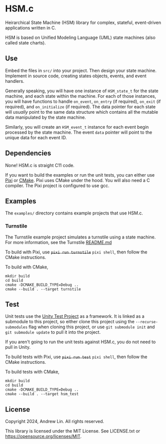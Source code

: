 # HSM.c

Heirarchical State Machine (HSM) library for complex, stateful, event-driven
applications written in C.

HSM is based on Unified Modeling Language (UML) state machines (also called
state charts).

## Use

Embed the files in `src/` into your project. Then design your state machine. 
Implement in source code, creating states objects, events, and event handlers.

Generally speaking, you will have one instance of `HSM_state_t` for the state
machine, and each state within the machine. For each of those instances, you
will have functions to handle `on_event`, `on_entry` (if required), `on_exit`
(if required), and `on_initialize` (if required). The data pointer for each
state will _usually_ point to the same data structure which contains all the
mutable data manipulated by the state machine.

Similarly, you will create an `HSM_event_t` instance for each event begin 
processed by the state machine. The event `data` pointer will point to the
unique data for each event ID.

## Dependencies

None! HSM.c is straight C11 code.

If you want to build the examples or run the unit tests, you can either use
[Pixi](https://pixi.sh/) or [CMake](https://cmake.org/). Pixi uses CMake
under the hood. You will also need a C compiler. The Pixi project is configured
to use gcc.

## Examples

The `examples/` directory contains example projects that use HSM.c.

### Turnstile

The Turnstile example project simulates a turnstile using a state machine. For
more information, see the Turnstile [README.md](examples/turnstile/README.md) 

To build with Pixi, use ~~`pixi run turnstile`~~ `pixi shell`, then follow the
CMake instructions.

To build with CMake,

```shell
mkdir build
cd build
cmake -DCMAKE_BUILD_TYPE=Debug ..
cmake --build . --target turnstile
```

## Test

Unit tests use the [Unity Test Project](https://github.com/ThrowTheSwitch/Unity)
as a framework. It is linked as a submodule to this project, so either clone
this project using the `--recurse-submodules` flag when cloning this project, or
use `git submodule init` and `git submodule update` to pull it into the project.

If you aren't going to run the unit tests against HSM.c, you do not need to pull
in Unity.

To build tests with Pixi, use ~~`pixi run test`~~ `pixi shell`, then follow the CMake instructions.

To build tests with CMake, 

```shell
mkdir build
cd build
cmake -DCMAKE_BUILD_TYPE=Debug ..
cmake --build . --target hsm_test
```

## License

Copyright 2024, Andrew Lin. All rights reserved.

This library is licensed under the MIT License. See LICENSE.txt or
https://opensource.org/licenses/MIT.

